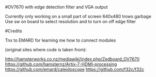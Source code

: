 #OV7670 with edge detection filter and VGA output

Currently only working on a small part of screen 640x480 trows garbage
Use sw on board to select resolution and to turn on off edge filter

#Credits

Tnx to EMARD for learning me how to connect modules

(original sites where code is taken from):

http://hamsterworks.co.nz/mediawiki/index.php/Zedboard_OV7670
https://github.com/hamsternz/Artix-7-HDMI-processing
https://github.com/emard/caleidoscope
https://github.com/f32c/f32c

